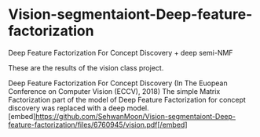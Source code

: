 # Vision-segmentaiont-Deep-feature-factorization
Deep Feature Factorization For Concept Discovery  + deep semi-NMF


These are the results of the vision class project.

Deep Feature Factorization For Concept Discovery (In The Euopean Conference on Computer Vision (ECCV), 2018)
The simple Matrix Factorization part of the model of Deep Feature Factorization for concept discovery was replaced with a deep model.
[embed]https://github.com/SehwanMoon/Vision-segmentaiont-Deep-feature-factorization/files/6760945/vision.pdf[/embed]
